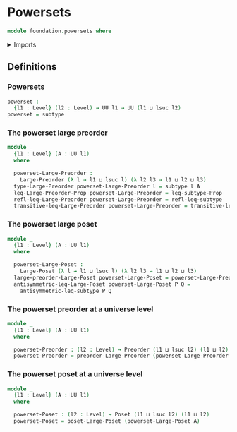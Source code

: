# Powersets

```agda
module foundation.powersets where
```

<details><summary>Imports</summary>

```agda
open import foundation.function-extensionality
open import foundation.propositional-extensionality
open import foundation.subtypes

open import foundation-core.equivalences
open import foundation-core.functions
open import foundation-core.identity-types
open import foundation-core.propositions
open import foundation-core.universe-levels

open import order-theory.large-posets
open import order-theory.large-preorders
open import order-theory.posets
open import order-theory.preorders
```

</details>

## Definitions

### Powersets

```agda
powerset :
  {l1 : Level} (l2 : Level) → UU l1 → UU (l1 ⊔ lsuc l2)
powerset = subtype
```

### The powerset large preorder

```agda
module _
  {l1 : Level} (A : UU l1)
  where

  powerset-Large-Preorder :
    Large-Preorder (λ l → l1 ⊔ lsuc l) (λ l2 l3 → l1 ⊔ l2 ⊔ l3)
  type-Large-Preorder powerset-Large-Preorder l = subtype l A
  leq-Large-Preorder-Prop powerset-Large-Preorder = leq-subtype-Prop
  refl-leq-Large-Preorder powerset-Large-Preorder = refl-leq-subtype
  transitive-leq-Large-Preorder powerset-Large-Preorder = transitive-leq-subtype
```

### The powerset large poset

```agda
module _
  {l1 : Level} (A : UU l1)
  where

  powerset-Large-Poset :
    Large-Poset (λ l → l1 ⊔ lsuc l) (λ l2 l3 → l1 ⊔ l2 ⊔ l3)
  large-preorder-Large-Poset powerset-Large-Poset = powerset-Large-Preorder A
  antisymmetric-leq-Large-Poset powerset-Large-Poset P Q =
    antisymmetric-leq-subtype P Q
```

### The powerset preorder at a universe level

```agda
module _
  {l1 : Level} (A : UU l1)
  where

  powerset-Preorder : (l2 : Level) → Preorder (l1 ⊔ lsuc l2) (l1 ⊔ l2)
  powerset-Preorder = preorder-Large-Preorder (powerset-Large-Preorder A)
```

### The powerset poset at a universe level

```agda
module _
  {l1 : Level} (A : UU l1)
  where

  powerset-Poset : (l2 : Level) → Poset (l1 ⊔ lsuc l2) (l1 ⊔ l2)
  powerset-Poset = poset-Large-Poset (powerset-Large-Poset A)
```
